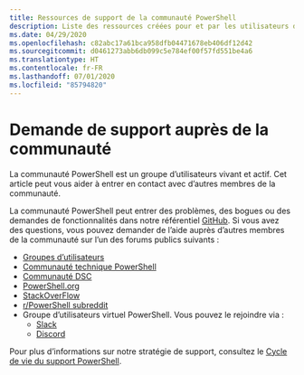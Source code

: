 ```yaml
---
title: Ressources de support de la communauté PowerShell
description: Liste des ressources créées pour et par les utilisateurs de PowerShell.
ms.date: 04/29/2020
ms.openlocfilehash: c82abc17a61bca958dfb04471678eb406df12d42
ms.sourcegitcommit: d0461273abb6db099c5e784ef00f57fd551be4a6
ms.translationtype: HT
ms.contentlocale: fr-FR
ms.lasthandoff: 07/01/2020
ms.locfileid: "85794820"
---
```

# <a name="getting-support-from-the-community"></a>Demande de support auprès de la communauté

La communauté PowerShell est un groupe d’utilisateurs vivant et actif. Cet article peut vous aider à entrer en contact avec d’autres membres de la communauté.

La communauté PowerShell peut entrer des problèmes, des bogues ou des demandes de fonctionnalités dans notre référentiel [GitHub](https://github.com/powershell/powershell/issues). Si vous avez des questions, vous pouvez demander de l’aide auprès d’autres membres de la communauté sur l’un des forums publics suivants :

- [Groupes d’utilisateurs](https://aka.ms/psusergroup)
- [Communauté technique PowerShell](https://techcommunity.microsoft.com/t5/PowerShell/ct-p/WindowsPowerShell)
- [Communauté DSC](https://dsccommunity.org/)
- [PowerShell.org](https://powershell.org/)
- [StackOverFlow](https://stackoverflow.com/questions/tagged/powershell)
- [r/PowerShell subreddit](https://www.reddit.com/r/PowerShell/)
- Groupe d’utilisateurs virtuel PowerShell. Vous pouvez le rejoindre via :
  - [Slack](https://aka.ms/psslack)
  - [Discord](https://aka.ms/psdiscord)

Pour plus d’informations sur notre stratégie de support, consultez le [Cycle de vie du support PowerShell](/powershell/scripting/powershell-support-lifecycle).
